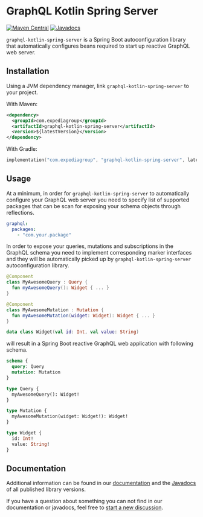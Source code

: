 # GraphQL Kotlin Spring Server
[![Maven Central](https://img.shields.io/maven-central/v/com.expediagroup/graphql-kotlin-spring-server.svg?label=Maven%20Central)](https://central.sonatype.com/search?namespace=com.expediagroup&q=name%3Agraphql-kotlin-spring-server)
[![Javadocs](https://img.shields.io/maven-central/v/com.expediagroup/graphql-kotlin-spring-server.svg?label=javadoc&colorB=brightgreen)](https://www.javadoc.io/doc/com.expediagroup/graphql-kotlin-spring-server)

`graphql-kotlin-spring-server` is a Spring Boot autoconfiguration library that automatically configures beans required to start up reactive GraphQL web server.


## Installation

Using a JVM dependency manager, link `graphql-kotlin-spring-server` to your project.

With Maven:

```xml
<dependency>
  <groupId>com.expediagroup</groupId>
  <artifactId>graphql-kotlin-spring-server</artifactId>
  <version>${latestVersion}</version>
</dependency>
```

With Gradle:

```kotlin
implementation("com.expediagroup", "graphql-kotlin-spring-server", latestVersion)
```

## Usage

At a minimum, in order for `graphql-kotlin-spring-server` to automatically configure your GraphQL web server you need to specify list of supported packages that can be scan for exposing your schema objects through reflections.

```yaml
graphql:
  packages:
    - "com.your.package"
```

In order to expose your queries, mutations and subscriptions in the GraphQL schema you need to implement corresponding marker interfaces and they will be automatically picked up by `graphql-kotlin-spring-server` autoconfiguration library.

```kotlin
@Component
class MyAwesomeQuery : Query {
  fun myAwesomeQuery(): Widget { ... }
}

@Component
class MyAwesomeMutation : Mutation {
  fun myAwesomeMutation(widget: Widget): Widget { ... }
}

data class Widget(val id: Int, val value: String)
```

will result in a Spring Boot reactive GraphQL web application with following schema.

```graphql
schema {
  query: Query
  mutation: Mutation
}

type Query {
  myAwesomeQuery(): Widget!
}

type Mutation {
  myAwesomeMutation(widget: Widget!): Widget!
}

type Widget {
  id: Int!
  value: String!
}
```

## Documentation

Additional information can be found in our [documentation](https://opensource.expediagroup.com/graphql-kotlin/docs/server/spring-server/spring-overview)
and the [Javadocs](https://www.javadoc.io/doc/com.expediagroup/graphql-kotlin-spring-server) of all published library versions.

If you have a question about something you can not find in our documentation or javadocs, feel free to [start a new discussion](https://github.com/ExpediaGroup/graphql-kotlin/discussions).

